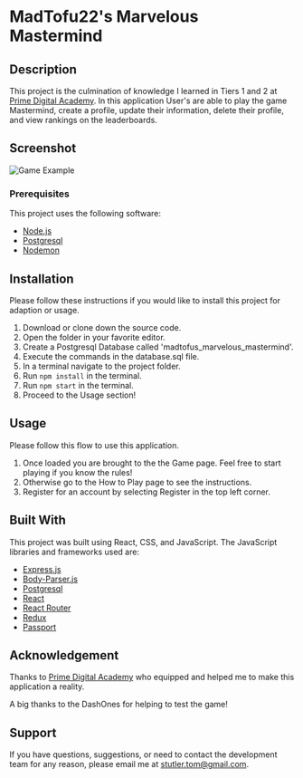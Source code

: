 # MadTofu22's Marvelous Mastermind

## Description

This project is the culmination of knowledge I learned in Tiers 1 and 2 at [Prime Digital Academy](www.primeacademy.io). In this application User's are able to play the game Mastermind, create a profile, update their information, delete their profile, and view rankings on the leaderboards.

## Screenshot

![Game Example](public/assets/images/game_example)

### Prerequisites
This project uses the following software:

- [Node.js](https://nodejs.org/en/)
- [Postgresql](https://www.postgresql.org)
- [Nodemon](https://nodemon.io)

## Installation
Please follow these instructions if you would like to install this project for adaption or usage.

1. Download or clone down the source code.
2. Open the folder in your favorite editor.
3. Create a Postgresql Database called 'madtofus_marvelous_mastermind'.
4. Execute the commands in the database.sql file.
5. In a terminal navigate to the project folder.
6. Run `npm install` in the terminal.
7. Run `npm start` in the terminal.
8. Proceed to the Usage section!

## Usage
Please follow this flow to use this application.

1. Once loaded you are brought to the the Game page. Feel free to start playing if you know the rules!
2. Otherwise go to the How to Play page to see the instructions.
3. Register for an account by selecting Register in the top left corner.

## Built With
This project was built using React, CSS, and JavaScript.
The JavaScript libraries and frameworks used are:
- [Express.js](https://expressjs.com)
- [Body-Parser.js](https://www.npmjs.com/package/body-parser)
- [Postgresql](https://www.postgresql.org)
- [React](https://reactjs.org)
- [React Router](https://reactrouter.com)
- [Redux](https://redux.js.org)
- [Passport](http://www.passportjs.org)

## Acknowledgement
Thanks to [Prime Digital Academy](www.primeacademy.io) who equipped and helped me to make this application a reality.

A big thanks to the DashOnes for helping to test the game!

## Support
If you have questions, suggestions, or need to contact the development team for any reason, please email me at [stutler.tom@gmail.com](www.google.com).